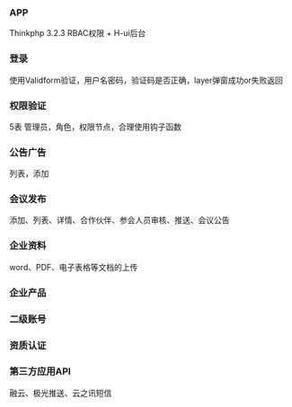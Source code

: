 ### APP
Thinkphp 3.2.3 RBAC权限 + H-ui后台 

### 登录
使用Validform验证，用户名密码，验证码是否正确，layer弹窗成功or失败返回

### 权限验证
5表 管理员，角色，权限节点，合理使用钩子函数

### 公告广告
列表，添加

### 会议发布
添加、列表、详情、合作伙伴、参会人员审核、推送、会议公告

### 企业资料
word、PDF、电子表格等文档的上传

### 企业产品

### 二级账号

### 资质认证

### 第三方应用API
融云、极光推送、云之讯短信